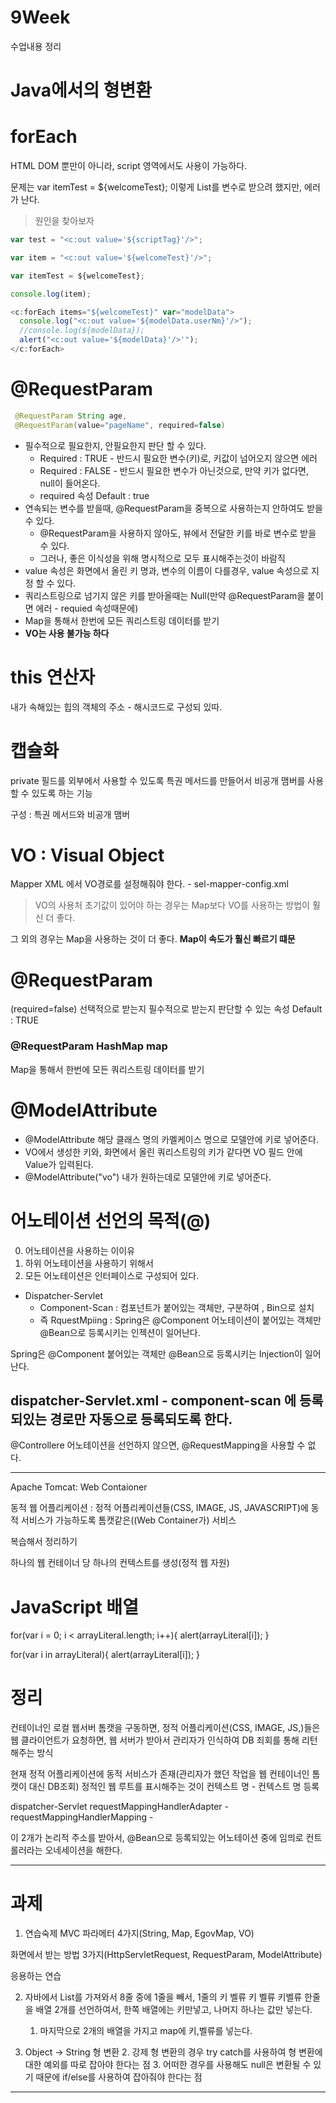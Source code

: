 # 9Week
수업내용 정리

# Java에서의 형변환


# forEach
HTML DOM 뿐만이 아니라, script 영역에서도 사용이 가능하다.

문제는 var itemTest = ${welcomeTest}; 이렇게 List를 변수로 받으려 했지만, 에러가 난다.
> 원인을 찾아보자

```JavaScript
var test = "<c:out value='${scriptTag}'/>";

var item = "<c:out value='${welcomeTest}'/>";

var itemTest = ${welcomeTest};

console.log(item);

<c:forEach items="${welcomeTest}" var="modelData">
  console.log("<c:out value='${modelData.userNm}'/>");
  //console.log(${modelData});
  alert("<c:out value='${modelData}'/>'");
</c:forEach>

```

# @RequestParam

```java
 @RequestParam String age,
 @RequestParam(value="pageName", required=false)
 ```
 * 필수적으로 필요한지, 안필요한지 판단 할 수 있다.
    + Required : TRUE  - 반드시 필요한 변수(키)로, 키값이 넘어오지 않으면 에러
    + Required : FALSE - 반드시 필요한 변수가 아닌것으로, 만약 키가 없다면, null이 들어온다.
    + required 속성 Default : true
 * 연속되는 변수를 받을때, @RequestParam을 중복으로 사용하는지 안하여도 받을 수 있다.
    + @RequestParam을 사용하지 않아도, 뷰에서 전달한 키를 바로 변수로 받을 수 있다.
    - 그러나, 좋은 이식성을 위해 명시적으로 모두 표시해주는것이 바람직
 * value 속성은 화면에서 올린 키 명과, 변수의 이름이 다를경우, value 속성으로 지정 할 수 있다.
 * 쿼리스트링으로 넘기지 않은 키를 받아올때는 Null(만약 @RequestParam을 붙이면 에러 - requied 속성때문에)
 * Map을 통해서 한번에 모든 쿼리스트링 데이터를 받기
 * **VO는 사용 불가능 하다**




# this 연산자
내가 속해있는 힙의 객체의 주소 - 해시코드로 구성되 있따.

# 캡슐화
private 필드를 외부에서 사용할 수 있도록 특권 메서드를 만들어서 비공개 맴버를 사용할 수 있도록 하는 기능

구성 : 특권 메서드와 비공개 맴버

# VO : Visual Object

Mapper XML 에서 VO경로를 설정해줘야 한다. - sel-mapper-config.xml

> VO의 사용처
> 초기값이 있어야 하는 경우는 Map보다 VO를 사용하는 방법이 훨신 더 좋다.

그 외의 경우는 Map을 사용하는 것이 더 좋다.
**Map이 속도가 훨신 빠르기 떄문**

# @RequestParam
(required=false)
선택적으로 받는지 필수적으로 받는지 판단할 수 있는 속성
Default : TRUE

### @RequestParam HashMap map
Map을 통해서 한번에 모든 쿼리스트링 데이터를 받기

# @ModelAttribute
 * @ModelAttribute 해당 클래스 명의 카멜케이스 명으로 모델안에 키로 넣어준다.
 * VO에서 생성한 키와, 화면에서 올린 쿼리스트링의 키가 같다면 VO 필드 안에 Value가 입력된다.
 * @ModelAttribute("vo") 내가 원하는데로 모델안에 키로 넣어준다.

# 어노테이션 선언의 목적(@)

0. 어노테이션을 사용하는 이이유
1. 하위 어노테이션을 사용하기 위해서
2. 모든 어노테이션은 인터페이스로 구성되어 있다.

- Dispatcher-Servlet
  - Component-Scan : 컴포넌트가 붙어있는 객체만, 구분하여 , Bin으로 설치
  - 즉 RquestMpiing :
Spring은 @Component 어노테이션이 붙어있는 객체만 @Bean으로 등록시키는 인젝션이 일어난다.

Spring은 @Component 붙어있는 객체만 @Bean으로 등록시키는 Injection이 일어난다.

dispatcher-Servlet.xml - component-scan 에 등록되있는 경로만 자동으로 등록되도록 한다.
---
@Controllere 어노테이션을 선언하지 않으면, @RequestMapping을 사용할 수 없다.

---

Apache Tomcat: Web Contaioner

동적 웹 어플리케이션 : 정적 어플리케이션들(CSS, IMAGE, JS, JAVASCRIPT)에 동적 서비스가 가능하도록 톰캣같은((Web Container가) 서비스

복습해서 정리하기

하나의 웹 컨테이너 당 하나의 컨텍스트를 생성(정적 웹 자원)

# JavaScript 배열
for(var i = 0; i < arrayLiteral.length; i++){
  alert(arrayLiteral[i]);
}

for(var i in  arrayLiteral){
  alert(arrayLiteral[i]);
}


# 정리

컨테이너인 로컬 웹서버 톰캣을 구동하면, 정적 어플리케이션(CSS, IMAGE, JS,)들은 웹 클라이언트가 요청하면, 웹 서버가 받아서 관리자가 인식하여 DB 죄회를 통해 리턴해주는 방식

현재
정적 어플리케이션에 동적 서비스가 존재(관리자가 했던 작업을 웹 컨테이너인 톰캣이 대신 DB조회)
정적인 웹 루트를 표시해주는 것이 컨텍스트 명 - 컨텍스트 명 등록

dispatcher-Servlet
requestMappingHandlerAdapter -
requestMappingHandlerMapping -

이 2개가 논리적 주소를 받아서, @Bean으로 등록되있는 어노테이션 중에 임믜로 컨트롤러라는 오네세이션을 해한다.

---
# 과제
1. 연습숙제
MVC 파라메터 4가지(String, Map, EgovMap, VO)

화면에서 받는 방법 3가지(HttpServletRequest, RequestParam, ModelAttribute)

응용하는 연습

2. 자바에서 List를 가져와서 8줄 중에 1줄을 빼서, 1줄의 키 벨류 키 벨류 키벨류 한줄을 배열 2개를 선언하여서, 한쪽 배열에는 키만넣고, 나머지 하나는 값만 넣는다.
    1. 마지막으로 2개의 배열을 가지고 map에 키,벨류를 넣는다.

3. Object -> String 형 변환
    2. 강제 형 변환의 경우 try catch를 사용하여 형 변환에 대한 예외를 따로 잡아야 한다는 점
    3. 어떠한 경우를 사용해도 null은 변환될 수 있기 때문에 if/else를 사용하여 잡아줘야 한다는 점


---
